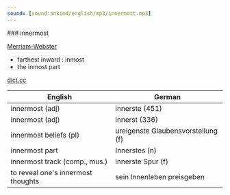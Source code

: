 ```yaml
---
sound: [sound:ankimd/english/mp3/innermost.mp3]
---
```


\### innermost

[Merriam-Webster](https://www.merriam-webster.com/dictionary/innermost)

- farthest inward : inmost
- the inmost part

[dict.cc](https://www.dict.cc/innermost)

| English        | German       |
| -------------- | ------------ |
| innermost (adj) | innerste (451) |
| innermost (adj) | innerst (336) |
| innermost beliefs (pl) | ureigenste Glaubensvorstellung (f) |
| innermost part | Innerstes (n) |
| innermost track (comp., mus.) | innerste Spur (f) |
| to reveal one's innermost thoughts | sein Innenleben preisgeben |
